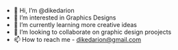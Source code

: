 - 👋 Hi, I’m @dikedarion
- 👀 I’m interested in Graphics Designs
- 🌱 I’m currently learning more creative ideas
- 💞️ I’m looking to collaborate on graphic design proojects
- 📫 How to reach me - dikedarion@gmail.com

<!---
dikedarion/dikedarion is a ✨ special ✨ repository because its `README.md` (this file) appears on your GitHub profile.
You can click the Preview link to take a look at your changes.
--->
